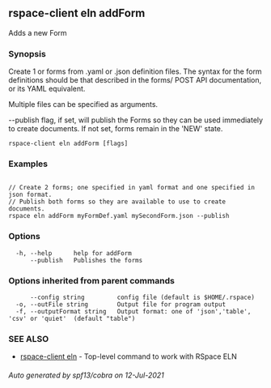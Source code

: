 ## rspace-client eln addForm

Adds a new Form

### Synopsis


Create 1 or forms from .yaml or .json definition files.
The syntax for the form definitions should be that described in the forms/
POST API documentation, or its YAML equivalent.

Multiple files can be specified as arguments.

--publish flag, if set, will publish the Forms so they can be used 
immediately to create documents. If not set, forms remain in the 'NEW' state.


```
rspace-client eln addForm [flags]
```

### Examples

```
 
// Create 2 forms; one specified in yaml format and one specified in json format.
// Publish both forms so they are available to use to create documents.
rspace eln addForm myFormDef.yaml mySecondForm.json --publish

```

### Options

```
  -h, --help      help for addForm
      --publish   Publishes the forms
```

### Options inherited from parent commands

```
      --config string         config file (default is $HOME/.rspace)
  -o, --outFile string        Output file for program output
  -f, --outputFormat string   Output format: one of 'json','table', 'csv' or 'quiet'  (default "table")
```

### SEE ALSO

* [rspace-client eln](rspace-client_eln.md)	 - Top-level command to work with RSpace ELN

###### Auto generated by spf13/cobra on 12-Jul-2021
